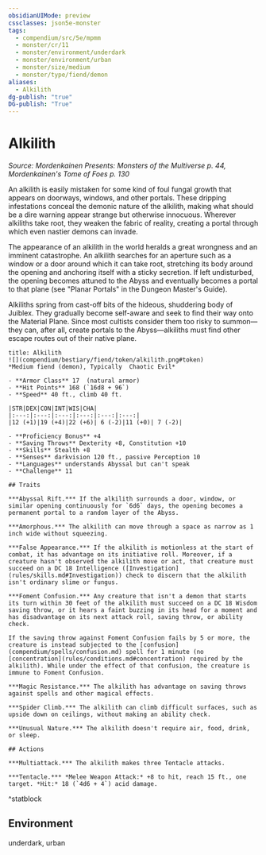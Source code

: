 ```yaml
---
obsidianUIMode: preview
cssclasses: json5e-monster
tags:
  - compendium/src/5e/mpmm
  - monster/cr/11
  - monster/environment/underdark
  - monster/environment/urban
  - monster/size/medium
  - monster/type/fiend/demon
aliases:
  - Alkilith
dg-publish: "true"
DG-publish: "True"
---
```

# Alkilith
*Source: Mordenkainen Presents: Monsters of the Multiverse p. 44, Mordenkainen's Tome of Foes p. 130*  

An alkilith is easily mistaken for some kind of foul fungal growth that appears on doorways, windows, and other portals. These dripping infestations conceal the demonic nature of the alkilith, making what should be a dire warning appear strange but otherwise innocuous. Wherever alkiliths take root, they weaken the fabric of reality, creating a portal through which even nastier demons can invade.

The appearance of an alkilith in the world heralds a great wrongness and an imminent catastrophe. An alkilith searches for an aperture such as a window or a door around which it can take root, stretching its body around the opening and anchoring itself with a sticky secretion. If left undisturbed, the opening becomes attuned to the Abyss and eventually becomes a portal to that plane (see "Planar Portals" in the Dungeon Master's Guide).

Alkiliths spring from cast-off bits of the hideous, shuddering body of Juiblex. They gradually become self-aware and seek to find their way onto the Material Plane. Since most cultists consider them too risky to summon—they can, after all, create portals to the Abyss—alkiliths must find other escape routes out of their native plane.

```ad-statblock
title: Alkilith
![](compendium/bestiary/fiend/token/alkilith.png#token)
*Medium fiend (demon), Typically  Chaotic Evil*

- **Armor Class** 17  (natural armor)
- **Hit Points** 168 (`16d8 + 96`)
- **Speed** 40 ft., climb 40 ft.

|STR|DEX|CON|INT|WIS|CHA|
|:---:|:---:|:---:|:---:|:---:|:---:|
|12 (+1)|19 (+4)|22 (+6)| 6 (-2)|11 (+0)| 7 (-2)|

- **Proficiency Bonus** +4
- **Saving Throws** Dexterity +8, Constitution +10
- **Skills** Stealth +8
- **Senses** darkvision 120 ft., passive Perception 10
- **Languages** understands Abyssal but can't speak
- **Challenge** 11

## Traits

***Abyssal Rift.*** If the alkilith surrounds a door, window, or similar opening continuously for `6d6` days, the opening becomes a permanent portal to a random layer of the Abyss.

***Amorphous.*** The alkilith can move through a space as narrow as 1 inch wide without squeezing.

***False Appearance.*** If the alkilith is motionless at the start of combat, it has advantage on its initiative roll. Moreover, if a creature hasn't observed the alkilith move or act, that creature must succeed on a DC 18 Intelligence ([Investigation](rules/skills.md#Investigation)) check to discern that the alkilith isn't ordinary slime or fungus.

***Foment Confusion.*** Any creature that isn't a demon that starts its turn within 30 feet of the alkilith must succeed on a DC 18 Wisdom saving throw, or it hears a faint buzzing in its head for a moment and has disadvantage on its next attack roll, saving throw, or ability check.

If the saving throw against Foment Confusion fails by 5 or more, the creature is instead subjected to the [confusion](compendium/spells/confusion.md) spell for 1 minute (no [concentration](rules/conditions.md#concentration) required by the alkilith). While under the effect of that confusion, the creature is immune to Foment Confusion.

***Magic Resistance.*** The alkilith has advantage on saving throws against spells and other magical effects.

***Spider Climb.*** The alkilith can climb difficult surfaces, such as upside down on ceilings, without making an ability check.

***Unusual Nature.*** The alkilith doesn't require air, food, drink, or sleep.

## Actions

***Multiattack.*** The alkilith makes three Tentacle attacks.

***Tentacle.*** *Melee Weapon Attack:* +8 to hit, reach 15 ft., one target. *Hit:* 18 (`4d6 + 4`) acid damage.
```
^statblock

## Environment

underdark, urban